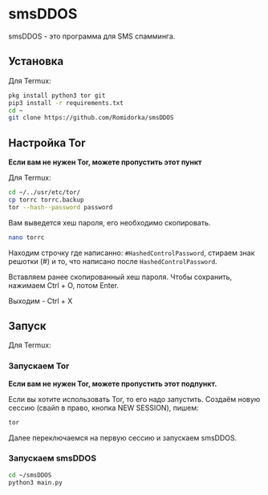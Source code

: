 # smsDDOS

smsDDOS - это программа для SMS спамминга.

## Установка

Для Termux:

```bash
pkg install python3 tor git
pip3 install -r requirements.txt
cd ~
git clone https://github.com/Romidorka/smsDDOS
```

## Настройка Tor

**Если вам не нужен Tor, можете пропустить этот пункт**

Для Termux:

```bash
cd ~/../usr/etc/tor/
cp torrc torrc.backup
tor --hash--password password
```
Вам выведется хеш пароля, его необходимо скопировать.
```bash
nano torrc
```

Находим строчку где написанно:
```#HashedControlPassword```, стираем знак решотки (#) и то, что написано после
```HashedControlPassword```.

Вставляем ранее скопированный хеш пароля.
Чтобы сохранить, нажимаем Ctrl + O, потом Enter.

Выходим - Ctrl + X

## Запуск

Для Termux:

### Запускаем Tor

**Если вам не нужен Tor, можете пропустить этот подпункт.**

Если вы хотите использовать Tor, то его надо запустить.
Создаём новую сессию (свайп в право, кнопка NEW SESSION), пишем:

```bash
tor
```

Далее переключаемся на первую сессию и запускаем smsDDOS.

### Запускаем smsDDOS

```bash
cd ~/smsDDOS
python3 main.py
```
